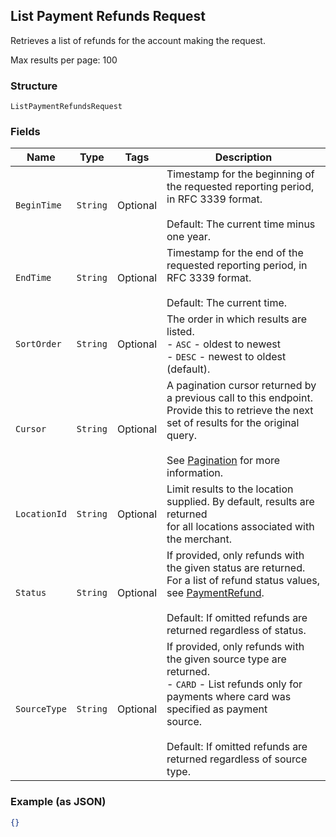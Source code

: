 ## List Payment Refunds Request

Retrieves a list of refunds for the account making the request.

Max results per page: 100

### Structure

`ListPaymentRefundsRequest`

### Fields

| Name | Type | Tags | Description |
|  --- | --- | --- | --- |
| `BeginTime` | `String` | Optional | Timestamp for the beginning of the requested reporting period, in RFC 3339 format.<br><br>Default: The current time minus one year. |
| `EndTime` | `String` | Optional | Timestamp for the end of the requested reporting period, in RFC 3339 format.<br><br>Default: The current time. |
| `SortOrder` | `String` | Optional | The order in which results are listed.<br>- `ASC` - oldest to newest<br>- `DESC` - newest to oldest (default). |
| `Cursor` | `String` | Optional | A pagination cursor returned by a previous call to this endpoint.<br>Provide this to retrieve the next set of results for the original query.<br><br>See [Pagination](https://developer.squareup.com/docs/basics/api101/pagination) for more information. |
| `LocationId` | `String` | Optional | Limit results to the location supplied. By default, results are returned<br>for all locations associated with the merchant. |
| `Status` | `String` | Optional | If provided, only refunds with the given status are returned.<br>For a list of refund status values, see [PaymentRefund](#type-paymentrefund).<br><br>Default: If omitted refunds are returned regardless of status. |
| `SourceType` | `String` | Optional | If provided, only refunds with the given source type are returned.<br>- `CARD` - List refunds only for payments where card was specified as payment<br>source.<br><br>Default: If omitted refunds are returned regardless of source type. |

### Example (as JSON)

```json
{}
```

